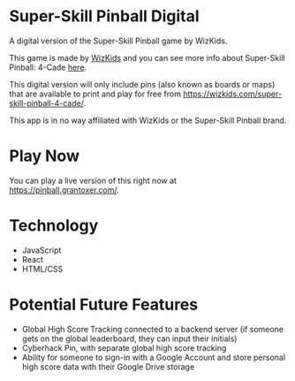 # Super-Skill Pinball Digital
A digital version of the Super-Skill Pinball game by WizKids.

This game is made by [WizKids](https://wizkids.com/) and you can see more info about Super-Skill Pinball: 4-Cade [here](https://wizkids.com/super-skill-pinball-4-cade/).

This digital version will only include pins (also known as boards or maps) that are available to print and play for free from https://wizkids.com/super-skill-pinball-4-cade/.

This app is in no way affiliated with WizKids or the Super-Skill Pinball brand.

# Play Now
You can play a live version of this right now at https://pinball.grantoxer.com/.

# Technology
- JavaScript
- React
- HTML/CSS

# Potential Future Features
- Global High Score Tracking connected to a backend server (if someone gets on the global leaderboard, they can input their initials)
- Cyberhack Pin, with separate global high score tracking
- Ability for someone to sign-in with a Google Account and store personal high score data with their Google Drive storage
